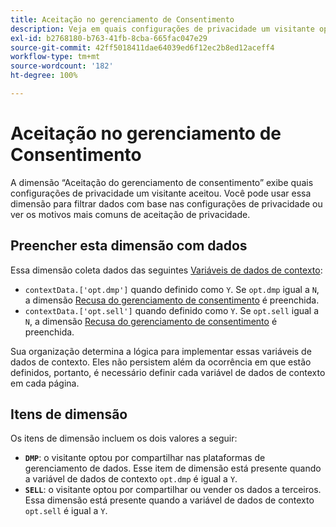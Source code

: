 ```yaml
---
title: Aceitação no gerenciamento de Consentimento
description: Veja em quais configurações de privacidade um visitante optou por participar.
exl-id: b2768180-b763-41fb-8cba-665fac047e29
source-git-commit: 42ff5018411dae64039ed6f12ec2b8ed12aceff4
workflow-type: tm+mt
source-wordcount: '182'
ht-degree: 100%

---
```


# Aceitação no gerenciamento de Consentimento

A dimensão “Aceitação do gerenciamento de consentimento” exibe quais configurações de privacidade um visitante aceitou. Você pode usar essa dimensão para filtrar dados com base nas configurações de privacidade ou ver os motivos mais comuns de aceitação de privacidade.

## Preencher esta dimensão com dados

Essa dimensão coleta dados das seguintes [Variáveis de dados de contexto](/help/implement/vars/page-vars/contextdata.md):

* `contextData.['opt.dmp']` quando definido como `Y`. Se `opt.dmp` igual a `N`, a dimensão [Recusa do gerenciamento de consentimento](cm-opt-out.md) é preenchida.
* `contextData.['opt.sell']` quando definido como `Y`. Se `opt.sell` igual a `N`, a dimensão [Recusa do gerenciamento de consentimento](cm-opt-out.md) é preenchida.

Sua organização determina a lógica para implementar essas variáveis de dados de contexto. Eles não persistem além da ocorrência em que estão definidos, portanto, é necessário definir cada variável de dados de contexto em cada página.

## Itens de dimensão

Os itens de dimensão incluem os dois valores a seguir:

* **`DMP`**: o visitante optou por compartilhar nas plataformas de gerenciamento de dados. Esse item de dimensão está presente quando a variável de dados de contexto `opt.dmp` é igual a `Y`.
* **`SELL`**: o visitante optou por compartilhar ou vender os dados a terceiros. Essa dimensão está presente quando a variável de dados de contexto `opt.sell` é igual a `Y`.
